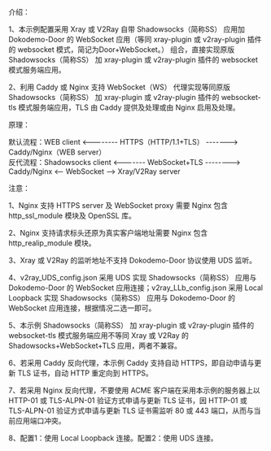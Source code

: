 介绍：

1、本示例配置采用 Xray 或 V2Ray 自带 Shadowsocks（简称SS） 应用加 Dokodemo-Door 的 WebSocket 应用（等同 xray-plugin 或 v2ray-plugin 插件的 websocket 模式，简记为Door+WebSocket。） 组合，直接实现原版 Shadowsocks（简称SS） 加 xray-plugin 或 v2ray-plugin 插件的 websocket 模式服务端应用。

2、利用 Caddy 或 Nginx 支持 WebSocket（WS） 代理实现等同原版 Shadowsocks（简称SS） 加 xray-plugin 或 v2ray-plugin 插件的 websocket-tls 模式服务端应用，TLS 由 Caddy 提供及处理或由 Nginx 启用及处理。

原理：

默认流程：WEB client <-------- HTTPS（HTTP/1.1+TLS） -------> Caddy/Nginx（WEB server）  
反代流程：Shadowsocks client <------- WebSocket+TLS --------> Caddy/Nginx <-- WebSocket --> Xray/V2Ray server

注意：

1、Nginx 支持 HTTPS server 及 WebSocket proxy 需要 Nginx 包含 http_ssl_module 模块及 OpenSSL 库。

2、Nginx 支持请求标头还原为真实客户端地址需要 Nginx 包含 http_realip_module 模块。

3、Xray 或 V2Ray 的监听地址不支持 Dokodemo-Door 协议使用 UDS 监听。

4、v2ray_UDS_config.json 采用 UDS 实现 Shadowsocks（简称SS） 应用与 Dokodemo-Door 的 WebSocket 应用连接；v2ray_LLb_config.json 采用 Local Loopback 实现 Shadowsocks（简称SS） 应用与 Dokodemo-Door 的 WebSocket 应用连接，根据情况二选一即可。

5、本示例 Shadowsocks（简称SS） 加 xray-plugin 或 v2ray-plugin 插件的 websocket-tls 模式服务端应用不等同 Xray 或 V2Ray 的 Shadowsocks+WebSocket+TLS 应用，两者不兼容。

6、若采用 Caddy 反向代理，本示例 Caddy 支持自动 HTTPS，即自动申请与更新 TLS 证书，自动 HTTP 重定向到 HTTPS。

7、若采用 Nginx 反向代理，不要使用 ACME 客户端在采用本示例的服务器上以 HTTP-01 或 TLS-ALPN-01 验证方式申请与更新 TLS 证书，因 HTTP-01 或 TLS-ALPN-01 验证方式申请与更新 TLS 证书需监听 80 或 443 端口，从而与当前应用端口冲突。

8、配置1：使用 Local Loopback 连接。配置2：使用 UDS 连接。
